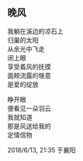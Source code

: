 ## 晚风

我躺在溪边的凉石上<br>
归巢的太阳<br>
从余光中飞走<br>
闭上眼<br>
享受着风的抚摸<br>
面颊流露的惬意<br>
是爱的绽放<br>

睁开眼<br>
便看见一朵羽云<br>
我就知道<br>
那是风送给我的<br>
定情信物<br>

2018/6/13, 21:35 于襄阳